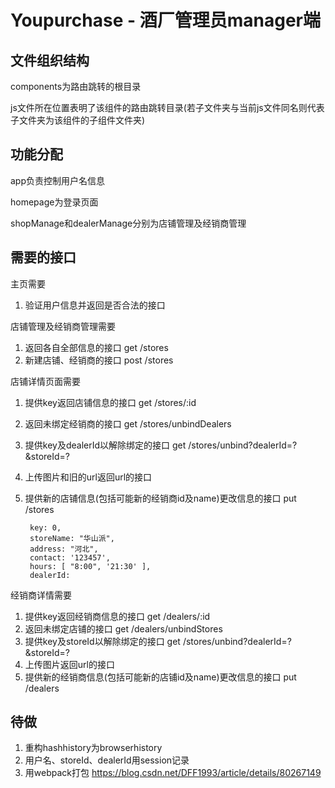 # Youpurchase - 酒厂管理员manager端

## 文件组织结构

components为路由跳转的根目录

js文件所在位置表明了该组件的路由跳转目录(若子文件夹与当前js文件同名则代表子文件夹为该组件的子组件文件夹)

## 功能分配

app负责控制用户名信息

homepage为登录页面

shopManage和dealerManage分别为店铺管理及经销商管理

## 需要的接口

主页需要

1. 验证用户信息并返回是否合法的接口

店铺管理及经销商管理需要

1. 返回各自全部信息的接口 get /stores
2. 新建店铺、经销商的接口 post /stores

店铺详情页面需要

1. 提供key返回店铺信息的接口                                    get /stores/:id
2. 返回未绑定经销商的接口                                       get /stores/unbindDealers
3. 提供key及dealerId以解除绑定的接口                               get /stores/unbind?dealerId=?&storeId=?
4. 上传图片和旧的url返回url的接口                               
5. 提供新的店铺信息(包括可能新的经销商id及name)更改信息的接口       put /stores

        key: 0, 
        storeName: "华山派", 
        address: "河北",  
        contact: '123457', 
        hours: [ "8:00", '21:30' ],
        dealerId: 

经销商详情需要

1. 提供key返回经销商信息的接口 get /dealers/:id
2. 返回未绑定店铺的接口     get /dealers/unbindStores
3. 提供key及storeId以解除绑定的接口 get /stores/unbind?dealerId=?&storeId=?
4. 上传图片返回url的接口
5. 提供新的经销商信息(包括可能新的店铺id及name)更改信息的接口   put /dealers

## 待做

1. 重构hashhistory为browserhistory
2. 用户名、storeId、dealerId用session记录
3. 用webpack打包 https://blog.csdn.net/DFF1993/article/details/80267149